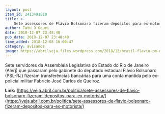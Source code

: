 ```yaml
---
layout: post
item_id: 2413491810
title: >-
    Sete assessores de Flávio Bolsonaro fizeram depósitos para ex-motorista
author: Tatu D'Oquei
date: 2018-12-07 23:48:48
pub_date: 2018-12-07 23:48:48
time_added: 2018-12-08 16:00:47
category: avisamos
image: https://abrilveja.files.wordpress.com/2018/12/brasil-flavio-pm-queiroz-1.png
---
```


Sete servidores da Assembleia Legislativa do Estado do Rio de Janeiro (Alerj) que passaram pelo gabinete do deputado estadual Flávio Bolsonaro (PSL-RJ) fizeram transferências bancárias para uma conta mantida pelo ex-policial militar Fabrício José Carlos de Queiroz.

**Link:** [https://veja.abril.com.br/politica/sete-assessores-de-flavio-bolsonaro-fizeram-depositos-para-ex-motorista/](https://veja.abril.com.br/politica/sete-assessores-de-flavio-bolsonaro-fizeram-depositos-para-ex-motorista/)

